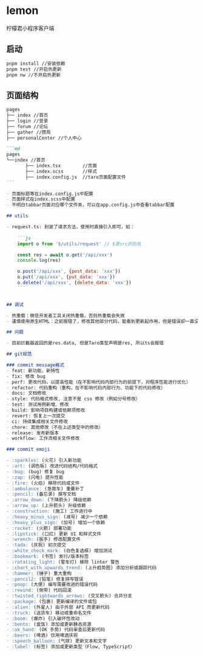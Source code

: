 # lemon

柠檬君小程序客户端

## 启动

```md
pnpm install //安装依赖
pnpm test //开启热更新
pnpm nw //不开启热更新
```

## 页面结构

````md
pages
├── index //首页
├── login //登录
├── forum //论坛
├── gather //攒局
├── personalCenter //个人中心

```md
pages
└──index //首页
       ├── index.tsx        //页面
       ├── index.scss       //样式
       ├── index.config.js  //taro页面配置文件
```

- 页面标题等在index.config.js中配置
- 页面样式在index.scss中配置
- 不明白tabbar页面对应哪个文件夹，可以在app.config.js中查看tabbar配置

## utils

- request.ts: 封装了请求方法，使用时直接引入即可，如：
    
    ```js
    import o from '$/utils/request' // $是src的别名

    const res = await o.get('/api/xxx')
    console.log(res)

    o.post('/api/xxx', {post_data: 'xxx'})
    o.put('/api/xxx', {put_data: 'xxx'})
    o.delete('/api/xxx', {delete_data: 'xxx'})
    ```


## 调试

- 热重载：微信开发者工具关闭热重载，否则热重载会失效
- 谨慎使用原生HTML：之前报错了，修改其他部分代码，能看到更新起作用，但是错误却一直没有消去，原因是使用了button而非taro提供的Button组件，所以时好时坏，所以建议使用taro提供的组件

## 问题

- 目前拦截器返回的是res.data, 但是Taro类型声明是res, 所以ts会报错

## git规范

### commit message格式
- feat: 新功能、新特性
- fix: 修改 bug
- perf: 更改代码，以提高性能（在不影响代码内部行为的前提下，对程序性能进行优化）
- refactor: 代码重构（重构，在不影响代码内部行为、功能下的代码修改）
- docs: 文档修改
- style: 代码格式修改, 注意不是 css 修改（例如分号修改）
- test: 测试用例新增、修改
- build: 影响项目构建或依赖项修改
- revert: 恢复上一次提交
- ci: 持续集成相关文件修改
- chore: 其他修改（不在上述类型中的修改）
- release: 发布新版本
- workflow: 工作流相关文件修改

### commit emoji

- :sparkles: (火花) 引入新功能
- :art: (调色板) 改进代码结构/代码格式
- :bug: (bug) 修复 bug
- :zap: (闪电) 提升性能
- :fire: (火焰) 移除代码或文件
- :ambulance: (急救车) 重要补丁
- :pencil: (备忘录) 撰写文档
- :arrow_down: (下降箭头) 降级依赖
- :arrow_up: (上升箭头) 升级依赖
- :construction: (施工) 工作进行中
- :heavy_minus_sign: (减号) 减少一个依赖
- :heavy_plus_sign: (加号) 增加一个依赖
- :rocket: (火箭) 部署功能
- :lipstick: (口红) 更新 UI 和样式文件
- :wrench: (扳手) 修改配置文件
- :tada: (庆祝) 初次提交
- :white_check_mark: (白色复选框) 增加测试
- :bookmark: (书签) 发行/版本标签
- :rotating_light: (警车灯) 移除 linter 警告
- :chart_with_upwards_trend: (上升趋势图) 添加分析或跟踪代码
- :hammer: (锤子) 重大重构
- :pencil2: (铅笔) 修复拼写错误
- :poop: (大便) 编写需要改进的错误代码
- :rewind: (倒带) 代码回滚
- :twisted_rightwards_arrows: (交叉箭头) 合并分支
- :package: (包裹) 更新编译的文件或包
- :alien: (外星人) 由于外部 API 而更新代码
- :truck: (送货车) 移动或重命名文件
- :boom: (爆炸) 引入破坏性改动
- :bento: (盒饭) 添加或更新静态资源
- :ok_hand: (OK 手势) 代码审查后更新代码
- :beers: (啤酒) 饮用啤酒庆祝
- :speech_balloon: (气球) 更新文本和文字
- :label: (标签) 添加或更新类型（Flow, TypeScript）
